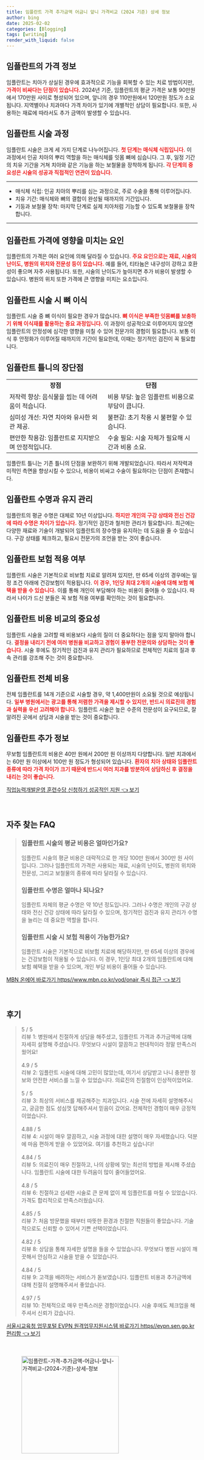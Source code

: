 ```yaml
---
title: 임플란트 가격 추가금액 어금니 앞니 가격비교 (2024 기준) 상세 정보
author: bing
date: 2025-02-02
categories: [Blogging]
tags: [writing]
render_with_liquid: false
---
```



<h2 id='임플란트_가격_정보'>임플란트의 가격 정보</h2>

<p>임플란트는 치아가 상실된 경우에 효과적으로 기능을 회복할 수 있는 치료 방법이지만, <b><span style="color: #ee2323;">가격이 비싸다는 단점이 있습니다.</span></b> 2024년 기준, 임플란트의 평균 가격은 보통 90만원에서 170만원 사이로 형성되어 있으며, 앞니의 경우 110만원에서 120만원 정도가 소요됩니다. 지역별이나 치과마다 가격 차이가 있기에 개별적인 상담이 필요합니다. 또한, 사용하는 재료에 따라서도 추가 금액이 발생할 수 있습니다.</p>

<h2 id='임플란트_시술_과정'>임플란트 시술 과정</h2>

<p>임플란트 시술은 크게 세 가지 단계로 나누어집니다. <b><span style="color: #ee2323;">첫 단계는 매식체 식립입니다.</span></b> 이 과정에서 인공 치아의 뿌리 역할을 하는 매식체를 잇몸 뼈에 심습니다. 그 후, 일정 기간의 치유 기간을 거쳐 치아와 같은 기능을 하는 보철물을 장착하게 됩니다. <b><span style="color: #ee2323;">각 단계의 중요성은 시술의 성공과 직접적인 연관이 있습니다.</span></b></p>

<hr />

<ul>
    <li>매식체 식립: 인공 치아의 뿌리를 심는 과정으로, 주로 수술을 통해 이루어집니다.</li>
    <li>치유 기간: 매식체와 뼈의 결합이 완성될 때까지의 기간입니다.</li>
    <li>기둥과 보철물 장착: 마지막 단계로 실제 치아처럼 기능할 수 있도록 보철물을 장착합니다.</li>
</ul>

<hr />

<h2 id='임플란트_가격에_영향을_주는_요인'>임플란트 가격에 영향을 미치는 요인</h2>

<p>임플란트의 가격은 여러 요인에 의해 달라질 수 있습니다. <b><span style="color: #ee2323;">주요 요인으로는 재료, 시술의 난이도, 병원의 위치와 전문성 등이 있습니다.</span></b> 예를 들어, 티타늄은 내구성이 강하고 호환성이 좋으며 자주 사용됩니다. 또한, 시술의 난이도가 높아지면 추가 비용이 발생할 수 있습니다. 병원의 위치 또한 가격에 큰 영향을 미치는 요소입니다.</p>

<h2 id='뼈_이식_과정'>임플란트 시술 시 뼈 이식</h2>

<p>임플란트 시술 중 뼈 이식이 필요한 경우가 많습니다. <b><span style="color: #ee2323;">뼈 이식은 부족한 잇몸뼈를 보충하기 위해 이식재를 활용하는 중요 과정입니다.</span></b> 이 과정이 성공적으로 이루어지지 않으면 임플란트의 안정성에 심각한 영향을 미칠 수 있어 전문가의 경험이 필요합니다. 보통 이식 후 안정화가 이루어질 때까지의 기간이 필요한데, 이때는 정기적인 검진이 꼭 필요합니다.</p>

<h2 id='임플란트_틀니의_장단점'>임플란트 틀니의 장단점</h2>

<table>
    <tr>
        <td style="text-align: center; height: 17px;"><b>장점</b></td>
        <td style="text-align: center; height: 17px;"><b>단점</b></td>
    </tr>
    <tr>
        <td>저작력 향상: 음식물을 씹는 데 어려움이 적습니다.</td>
        <td>비용 부담: 높은 임플란트 비용으로 부담이 큽니다.</td>
    </tr>
    <tr>
        <td>심미성 개선: 자연 치아와 유사한 외관 제공.</td>
        <td>불편감: 초기 착용 시 불편할 수 있습니다.</td>
    </tr>
    <tr>
        <td>편안한 착용감: 임플란트로 지지받으며 안정적입니다.</td>
        <td>수술 필요: 시술 자체가 필요해 시간과 비용 소요.</td>
    </tr>
</table>

<p>임플란트 틀니는 기존 틀니의 단점을 보완하기 위해 개발되었습니다. 따라서 저작력과 미적인 측면을 향상시킬 수 있으나, 비용이 비싸고 수술이 필요하다는 단점이 존재합니다.</p>

<h2 id='임플란트_수명과_유지_관리'>임플란트 수명과 유지 관리</h2>

<p>임플란트의 평균 수명은 대체로 10년 이상입니다. <b><span style="color: #ee2323;">하지만 개인의 구강 상태와 전신 건강에 따라 수명은 차이가 있습니다.</span></b> 정기적인 검진과 철저한 관리가 필요합니다. 최근에는 다양한 재료와 기술이 개발되어 임플란트의 장수명을 유지하는 데 도움을 줄 수 있습니다. 구강 상태를 체크하고, 필요시 전문가의 조언을 받는 것이 좋습니다.</p>

<h2 id='임플란트_보험_적용_여부'>임플란트 보험 적용 여부</h2>

<p>임플란트 시술은 기본적으로 비보험 치료로 알려져 있지만, 만 65세 이상의 경우에는 일정 조건 아래에 건강보험이 적용됩니다. <b><span style="color: #ee2323;">이 경우, 1인당 최대 2개의 시술에 대해 보험 혜택을 받을 수 있습니다.</span></b> 이를 통해 개인이 부담해야 하는 비용이 줄어들 수 있습니다. 따라서 나이가 드신 분들은 꼭 보험 적용 여부를 확인하는 것이 필요합니다.</p>

<h2 id='임플란트_비용_비교'>임플란트 비용 비교의 중요성</h2>

<p>임플란트 시술을 고려할 때 비용보다 시술의 질이 더 중요하다는 점을 잊지 말아야 합니다. <b><span style="color: #ee2323;">결정을 내리기 전에 여러 병원을 비교하고 경험이 풍부한 전문의와 상담하는 것이 좋습니다.</span></b> 시술 후에도 정기적인 검진과 유지 관리가 필요하므로 전체적인 치료의 질과 후속 관리를 강조해 주는 것이 중요합니다.</p>

<h2 id='임플란트_전체_비용'>임플란트 전체 비용</h2>

<p>전체 임플란트를 14개 기준으로 시술할 경우, 약 1,400만원이 소요될 것으로 예상됩니다. <b><span style="color: #ee2323;">일부 병원에서는 광고를 통해 저렴한 가격을 제시할 수 있지만, 반드시 의료진의 경험과 실력을 우선 고려해야 합니다.</span></b> 임플란트 시술은 높은 수준의 전문성이 요구되므로, 잘 알려진 곳에서 상담과 시술을 받는 것이 중요합니다.</p>

<h2 id='임플란트_추가_정보'>임플란트 추가 정보</h2>

<p>무보험 임플란트의 비용은 40만 원에서 200만 원 이상까지 다양합니다. 일반 치과에서는 60만 원 이상에서 100만 원 정도가 형성되어 있습니다. <b><span style="color: #ee2323;">환자의 치아 상태와 임플란트 종류에 따라 가격 차이가 크기 때문에 반드시 여러 치과를 방분하여 상담하신 후 결정을 내리는 것이 좋습니다.</span></b></p>


<p><a class="click-button" title="직업능력개발운영 훈련수당 신청하기 성공적인 지원" href="https://aptwhite.github.io/posts/%EC%A7%81%EC%97%85%EB%8A%A5%EB%A0%A5%EA%B0%9C%EB%B0%9C%EC%9A%B4%EC%98%81-%ED%9B%88%EB%A0%A8%EC%88%98%EB%8B%B9-%EC%8B%A0%EC%B2%AD%ED%95%98%EA%B8%B0-%EC%84%B1%EA%B3%B5%EC%A0%81%EC%9D%B8-%EC%A7%80%EC%9B%90/" rel="dofollow">직업능력개발운영 훈련수당 신청하기 성공적인 지원 👈 보기</a></p><br>
<h2 id='자주_찾는_FAQ'>자주 찾는 FAQ</h2>
<div itemscope="" itemtype="https://schema.org/FAQPage"> 
<blockquote> 
<div itemscope="" itemprop="mainEntity" itemtype="https://schema.org/Question"> 
<h3 itemprop="name">임플란트 시술의 평균 비용은 얼마인가요?</h3> 
<div itemscope="" itemprop="acceptedAnswer" itemtype="https://schema.org/Answer"> 
<span itemprop="text"> 
<p>임플란트 시술의 평균 비용은 대략적으로 한 개당 100만 원에서 300만 원 사이입니다. 그러나 임플란트의 가격은 사용되는 재료, 시술의 난이도, 병원의 위치와 전문성, 그리고 보철물의 종류에 따라 달라질 수 있습니다.</p> 
</span> 
</div> 
</div> 
<div itemscope="" itemprop="mainEntity" itemtype="https://schema.org/Question"> 
<h3 itemprop="name">임플란트 수명은 얼마나 되나요?</h3> 
<div itemscope="" itemprop="acceptedAnswer" itemtype="https://schema.org/Answer"> 
<span itemprop="text"> 
<p>임플란트 자체의 평균 수명은 약 10년 정도입니다. 그러나 수명은 개인의 구강 상태와 전신 건강 상태에 따라 달라질 수 있으며, 정기적인 검진과 유지 관리가 수명을 늘리는 데 중요한 역할을 합니다.</p> 
</span> 
</div> 
</div> 
<div itemscope="" itemprop="mainEntity" itemtype="https://schema.org/Question"> 
<h3 itemprop="name">임플란트 시술 시 보험 적용이 가능한가요?</h3> 
<div itemscope="" itemprop="acceptedAnswer" itemtype="https://schema.org/Answer"> 
<span itemprop="text"> 
<p>임플란트 시술은 기본적으로 비보험 치료에 해당하지만, 만 65세 이상의 경우에는 건강보험이 적용될 수 있습니다. 이 경우, 1인당 최대 2개의 임플란트에 대해 보험 혜택을 받을 수 있으며, 개인 부담 비용이 줄어들 수 있습니다.</p> 
</span> 
</div> 
</div> 
</blockquote> 
</div>
<p><a class="click-button" title="MBN 온에어 바로가기 https//www.mbn.co.kr/vod/onair 즉시 접근" href="https://aptwhite.github.io/posts/MBN-%EC%98%A8%EC%97%90%EC%96%B4-%EB%B0%94%EB%A1%9C%EA%B0%80%EA%B8%B0-httpswww.mbn.co.krvodonair-%EC%A6%89%EC%8B%9C-%EC%A0%91%EA%B7%BC/" rel="dofollow">MBN 온에어 바로가기 https//www.mbn.co.kr/vod/onair 즉시 접근 👈 보기</a></p><br>
<h2 id='후기'>후기</h2>
<div itemscope itemtype="https://schema.org/Product">
  <blockquote>
  <div itemprop="review" itemscope itemtype="https://schema.org/Review">
      <div itemprop="reviewRating" itemscope itemtype="https://schema.org/Rating"> <span itemprop="ratingValue">5</span> / <span itemprop="bestRating">5</span> </div>
      <span itemprop="reviewBody">리뷰 1: 병원에서 친절하게 상담을 해주셨고, 임플란트 가격과 추가금액에 대해 자세히 설명해 주셨습니다. 무엇보다 시설이 깔끔하고 현대적이라 정말 만족스러웠어요!</span>
  </div>
  <br>
  <div itemprop="review" itemscope itemtype="https://schema.org/Review">
      <div itemprop="reviewRating" itemscope itemtype="https://schema.org/Rating"> <span itemprop="ratingValue">4.9</span> / <span itemprop="bestRating">5</span> </div>
      <span itemprop="reviewBody">리뷰 2: 임플란트 시술에 대해 고민이 많았는데, 여기서 상담받고 나니 충분한 정보와 안전한 서비스를 느낄 수 있었습니다. 의료진의 친절함이 인상적이었어요.</span>
  </div>
  <br>
  <div itemprop="review" itemscope itemtype="https://schema.org/Review">
      <div itemprop="reviewRating" itemscope itemtype="https://schema.org/Rating"> <span itemprop="ratingValue">5</span> / <span itemprop="bestRating">5</span> </div>
      <span itemprop="reviewBody">리뷰 3: 최상의 서비스를 제공해주는 치과입니다. 시술 전에 자세히 설명해주시고, 궁금한 점도 성심껏 답해주셔서 믿음이 갔어요. 전체적인 경험이 매우 긍정적이었습니다.</span>
  </div>
  <br>
  <div itemprop="review" itemscope itemtype="https://schema.org/Review">
      <div itemprop="reviewRating" itemscope itemtype="https://schema.org/Rating"> <span itemprop="ratingValue">4.88</span> / <span itemprop="bestRating">5</span> </div>
      <span itemprop="reviewBody">리뷰 4: 시설이 매우 깔끔하고, 시술 과정에 대한 설명이 매우 자세했습니다. 덕분에 마음 편하게 받을 수 있었어요. 여기를 추천하고 싶습니다!</span>
  </div>
  <br>
  <div itemprop="review" itemscope itemtype="https://schema.org/Review">
      <div itemprop="reviewRating" itemscope itemtype="https://schema.org/Rating"> <span itemprop="ratingValue">4.84</span> / <span itemprop="bestRating">5</span> </div>
      <span itemprop="reviewBody">리뷰 5: 의료진이 매우 친절하고, 나의 상황에 맞는 최선의 방법을 제시해 주셨습니다. 임플란트 시술에 대한 두려움이 많이 줄어들었어요.</span>
  </div>
  <br>
  <div itemprop="review" itemscope itemtype="https://schema.org/Review">
      <div itemprop="reviewRating" itemscope itemtype="https://schema.org/Rating"> <span itemprop="ratingValue">4.8</span> / <span itemprop="bestRating">5</span> </div>
      <span itemprop="reviewBody">리뷰 6: 친절하고 섬세한 시술로 큰 문제 없이 제 임플란트를 마칠 수 있었습니다. 가격도 합리적으로 만족스러웠습니다.</span>
  </div>
  <br>
  <div itemprop="review" itemscope itemtype="https://schema.org/Review">
      <div itemprop="reviewRating" itemscope itemtype="https://schema.org/Rating"> <span itemprop="ratingValue">4.85</span> / <span itemprop="bestRating">5</span> </div>
      <span itemprop="reviewBody">리뷰 7: 처음 방문했을 때부터 따뜻한 환경과 친절한 직원들이 좋았습니다. 기술적으로도 신뢰할 수 있어서 기쁜 선택이었습니다.</span>
  </div>
  <br>
  <div itemprop="review" itemscope itemtype="https://schema.org/Review">
      <div itemprop="reviewRating" itemscope itemtype="https://schema.org/Rating"> <span itemprop="ratingValue">4.82</span> / <span itemprop="bestRating">5</span> </div>
      <span itemprop="reviewBody">리뷰 8: 상담을 통해 자세한 설명을 들을 수 있었습니다. 무엇보다 병원 시설이 깨끗해서 안심하고 시술을 받을 수 있었습니다.</span>
  </div>
  <br>
  <div itemprop="review" itemscope itemtype="https://schema.org/Review">
      <div itemprop="reviewRating" itemscope itemtype="https://schema.org/Rating"> <span itemprop="ratingValue">4.84</span> / <span itemprop="bestRating">5</span> </div>
      <span itemprop="reviewBody">리뷰 9: 고객을 배려하는 서비스가 돋보였습니다. 임플란트 비용과 추가금액에 대해 친절히 설명해주셔서 좋았습니다.</span>
  </div>
  <br>
  <div itemprop="review" itemscope itemtype="https://schema.org/Review">
      <div itemprop="reviewRating" itemscope itemtype="https://schema.org/Rating"> <span itemprop="ratingValue">4.97</span> / <span itemprop="bestRating">5</span> </div>
      <span itemprop="reviewBody">리뷰 10: 전체적으로 매우 만족스러운 경험이었습니다. 시술 후에도 체크업을 해주셔서 신뢰가 갔습니다.</span>
  </div>
  </blockquote>
</div>
<p><a class="click-button" title="서울시교육청 업무포털 EVPN 원격업무지원시스템 바로가기 https//evpn.sen.go.kr 편리함" href="https://aptwhite.github.io/posts/%EC%84%9C%EC%9A%B8%EC%8B%9C%EA%B5%90%EC%9C%A1%EC%B2%AD-%EC%97%85%EB%AC%B4%ED%8F%AC%ED%84%B8-EVPN-%EC%9B%90%EA%B2%A9%EC%97%85%EB%AC%B4%EC%A7%80%EC%9B%90%EC%8B%9C%EC%8A%A4%ED%85%9C-%EB%B0%94%EB%A1%9C%EA%B0%80%EA%B8%B0-httpsevpn.sen.go.kr-%ED%8E%B8%EB%A6%AC%ED%95%A8/" rel="dofollow">서울시교육청 업무포털 EVPN 원격업무지원시스템 바로가기 https//evpn.sen.go.kr 편리함 👈 보기</a></p><br>
<figure class="image"><img src="https://aptwhite.github.io/assets/img/thumbnail/임플란트-가격-추가금액-어금니-앞니-가격비교-(2024-기준)-상세-정보.webp" alt="임플란트-가격-추가금액-어금니-앞니-가격비교-(2024-기준)-상세-정보" width="256" height="256"></figure>